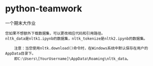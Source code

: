 # python-teamwork
一个期末大作业
    

    您如果不想额外下载数据集，可以更改相应代码和引用路径。
    nltk_data是nltk1.ipynb的数据集，nltk_tokenize是nltk2.ipynb的数据集。

        注意：当您使用nltk.download()命令时，在Windows系统中默认保存在用户的AppData目录下。
        即C:\Users\[YourUsername]\AppData\Roaming\nltk_data。


